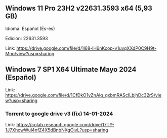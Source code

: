 ## Windows 11 Pro 23H2 v22631.3593 x64 (5,93 GB)

Idioma: Español (Es-es)

Edición: 22631.3593

Link: https://drive.google.com/file/d/1l68-lH6nKcop-v1uvqXXdP0C9H9t-Mno/view?usp=sharing


## Windows 7 SP1 X64 Ultimate Mayo 2024 (Español)

Link: https://drive.google.com/file/d/1CfDkO1vZnAlq_qxbmRAScILbjhDc32rS/view?usp=sharing


### Torrent to google drive v3 (fix) 14-01-2024

Link: https://colab.research.google.com/drive/17TY-1J7XhcwWul4nfZ4X5dBnbNXgOjvL?usp=sharing
